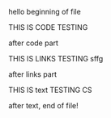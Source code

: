 hello beginning of file

THIS IS CODE TESTING

after code part

THIS IS LINKS TESTING sffg

after links part

THIS IS text TESTING CS

after text, end of file!